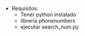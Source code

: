 * Requisitos:
  - Tener python instalado
  -  librería phonenumbers
  -  ejecutar search_num.py
   
  
